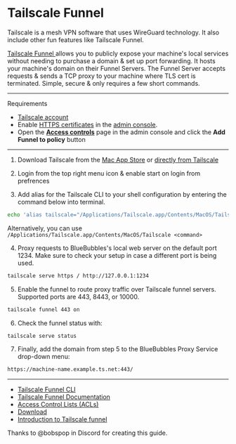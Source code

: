 # Tailscale Funnel

Tailscale is a mesh VPN software that uses WireGuard technology. It also include other fun features like Tailscale Funnel.

[Tailscale Funnel ](https://tailscale.com/kb/1223/tailscale-funnel/) allows you to publicly expose your machine's local services without needing to purchase a domain & set up port forwarding. It hosts your machine's domain on their Funnel Servers. The Funnel Server accepts requests & sends a TCP proxy to your machine where TLS cert is terminated. Simple, secure & only requires a few short commands.

--- 
Requirements
- [Tailscale account](https://login.tailscale.com/start)
- Enable [HTTPS certificates](https://login.tailscale.com/admin/dns) in the [admin console](https://login.tailscale.com/admin/dns).
- Open the [**Access controls**](https://login.tailscale.com/admin/acls) page in the admin console and click the **Add Funnel to policy** button
---
1. Download Tailscale from the [Mac App Store](https://apps.apple.com/ca/app/tailscale/id1475387142) or [directly from Tailscale](https://pkgs.tailscale.com/stable/#macos) 

2. Login from the top right menu icon & enable start on login from prefrences

3. Add alias for the Tailscale CLI to your shell configuration by entering  the command below into terminal.
```bash
echo 'alias tailscale="/Applications/Tailscale.app/Contents/MacOS/Tailscale"' | sudo tee -a ~/.zshrc
```
Alternatively, you can use `/Applications/Tailscale.app/Contents/MacOS/Tailscale <command>` 

4. Proxy requests to BlueBubbles's local web server on the default port 1234. Make sure to check your setup in case a different port is being used.

```bash
tailscale serve https / http://127.0.0.1:1234
```

5. Enable the funnel to route proxy traffic over Tailscale funnel servers. Supported ports are 443, 8443, or 10000.

```bash
tailscale funnel 443 on
```

6. Check the funnel status with:

```bash
tailscale serve status 
```

7. Finally, add the domain from step 5 to the BlueBubbles Proxy Service drop-down menu:

```bash
https://machine-name.example.ts.net:443/
```

---
- [Tailscale Funnel CLI](https://tailscale.com/kb/1080/cli/#serve)
- [Tailscale Funnel Documentation](https://www.notion.so/Tailscale-Funnel-1ac25b9e1c5d41fda353cdd1e30e032b)
- [Access Control Lists (ACLs)](https://tailscale.com/kb/1018/acls/)
- [Download](https://www.notion.so/Download-Tailscale-client-for-macOS-81a4c0a03d5942de91096a98759d7349)
- [Introduction to Tailscale funnel](https://tailscale.com/blog/introducing-tailscale-funnel/)

Thanks to @bobspop in Discord for creating this guide.
